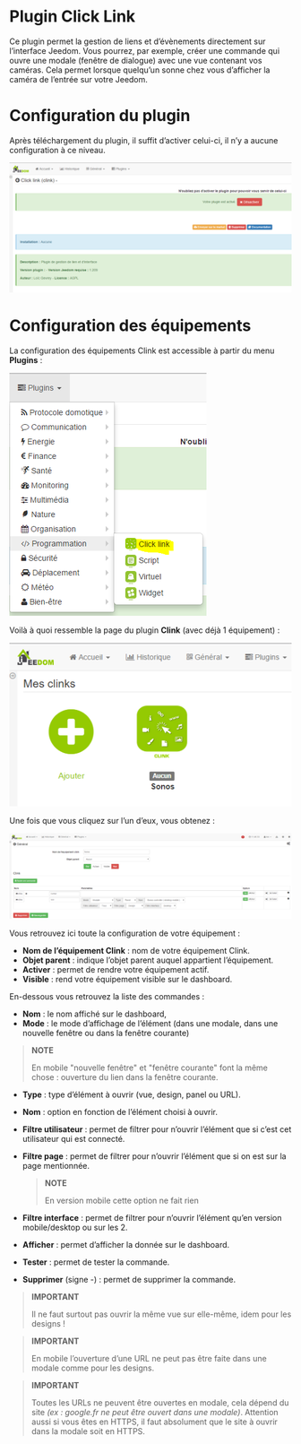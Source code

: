 # Plugin Click Link

Ce plugin permet la gestion de liens et d’évènements directement sur l’interface Jeedom. Vous pourrez, par exemple, créer une commande qui ouvre une modale (fenêtre de dialogue) avec une vue contenant vos caméras. Cela permet lorsque quelqu’un sonne chez vous d’afficher la caméra de l’entrée sur votre Jeedom.

# Configuration du plugin

Après téléchargement du plugin, il suffit d’activer celui-ci, il n’y a aucune configuration à ce niveau.

![clink1](../images/clink1.PNG)

# Configuration des équipements

La configuration des équipements Clink est accessible à partir du menu **Plugins** :

![clink2](../images/clink2.PNG)

Voilà à quoi ressemble la page du plugin **Clink** (avec déjà 1 équipement) :

![clink3](../images/clink3.PNG)

Une fois que vous cliquez sur l’un d’eux, vous obtenez :

![clink4](../images/clink4.PNG)

Vous retrouvez ici toute la configuration de votre équipement :

-   **Nom de l’équipement Clink** : nom de votre équipement Clink.
-   **Objet parent** : indique l’objet parent auquel appartient l’équipement.
-   **Activer** : permet de rendre votre équipement actif.
-   **Visible** : rend votre équipement visible sur le dashboard.

En-dessous vous retrouvez la liste des commandes :

-   **Nom** : le nom affiché sur le dashboard,
-   **Mode** : le mode d’affichage de l’élément (dans une modale, dans une nouvelle fenêtre ou dans la fenêtre courante)

   > **NOTE**
   >
   > En mobile "nouvelle fenêtre" et "fenêtre courante" font la même chose : ouverture du lien dans la fenêtre courante.

-   **Type** : type d’élément à ouvrir (vue, design, panel ou URL).
-   **Nom** : option en fonction de l’élément choisi à ouvrir.
-   **Filtre utilisateur** : permet de filtrer pour n’ouvrir l’élément que si c’est cet utilisateur qui est connecté.

-   **Filtre page** : permet de filtrer pour n’ouvrir l’élément que si on est sur la page mentionnée.

    > **NOTE**
    >
    > En version mobile cette option ne fait rien

-   **Filtre interface** : permet de filtrer pour n’ouvrir l’élément qu’en version mobile/desktop ou sur les 2.
-   **Afficher** : permet d’afficher la donnée sur le dashboard.
-   **Tester** : permet de tester la commande.
-   **Supprimer** (signe -) : permet de supprimer la commande.

> **IMPORTANT**
>
> Il ne faut surtout pas ouvrir la même vue sur elle-même, idem pour les designs !

> **IMPORTANT**
>
> En mobile l’ouverture d’une URL ne peut pas être faite dans une modale comme pour les designs.

> **IMPORTANT**
>
> Toutes les URLs ne peuvent être ouvertes en modale, cela dépend du site *(ex : google.fr ne peut être ouvert dans une modale)*. Attention aussi si vous êtes en HTTPS, il faut absolument que le site à ouvrir dans la modale soit en HTTPS.
